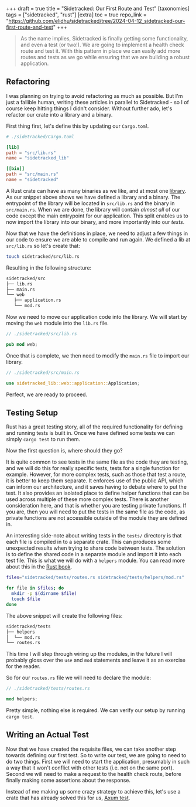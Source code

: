+++
draft = true
title = "Sidetracked: Our First Route and Test"
[taxonomies]
tags = ["sidetracked", "rust"]
[extra]
toc = true
repo_link = "https://github.com/elidhu/sidetracked/tree/2024-04-12_sidetracked-our-first-route-and-test"
+++

> As the name implies, Sidetracked is finally getting some functionality, and even a test (or two!). We are going to implement a health check route and test it. With this pattern in place we can easily add more routes and tests as we go while ensuring that we are building a robust application.<!-- more -->

## Refactoring

I was planning on trying to avoid refactoring as much as possible. But I'm just a fallible human, writing these articles in parallel to Sidetracked - so I of course keep hitting things I didn't consider. Without further ado, let's refactor our crate into a library and a binary.

First thing first, let's define this by updating our `Cargo.toml`.

```toml
# ./sidetracked/Cargo.toml

[lib]
path = "src/lib.rs"
name = "sidetracked_lib"

[[bin]]
path = "src/main.rs"
name = "sidetracked"
```

A Rust crate can have as many binaries as we like, and at most one [library](https://rustc-dev-guide.rust-lang.org/backend/libs-and-metadata.html). As our snippet above shows we have defined a library and a binary. The entrypoint of the library will be located in `src/lib.rs` and the binary in `src/main.rs`. When we are done, the library will contain _almost all_ of our code except the main entrypoint for our application. This split enables us to now import the library into our binary, and more importantly into our _tests_.

Now that we have the definitions in place, we need to adjust a few things in our code to ensure we are able to compile and run again. We defined a lib at `src/lib.rs` so let's create that:

```bash
touch sidetracked/src/lib.rs
```

Resulting in the following structure:

```txt
sidetracked/src
├── lib.rs
├── main.rs
└── web
   ├── application.rs
   └── mod.rs
```

Now we need to move our application code into the library. We will start by moving the `web` module into the `lib.rs` file.

```rust
// ./sidetracked/src/lib.rs

pub mod web;
````

Once that is complete, we then need to modify the `main.rs` file to import our library.

```rust
// ./sidetracked/src/main.rs

use sidetracked_lib::web::application::Application;
```

Perfect, we are ready to proceed.

## Testing Setup

Rust has a great testing story, all of the required functionality for defining and running tests is built in. Once we have defined some tests we can simply `cargo test` to run them.

Now the first question is, where should they go?

It is quite common to see tests in the same file as the code they are testing, and we will do this for really specific tests, tests for a single function for example. However, for more complex tests, such as those that test a route, it is better to keep them separate. It enforces use of the public API, which can inform our architecture, and it saves having to debate where to put the test. It also provides an isolated place to define helper functions that can be used across multiple of these more complex tests. There is another consideration here, and that is whether you are testing private functions. If you are, then you will need to put the tests in the same file as the code, as private functions are not accessible outside of the module they are defined in.

An interesting side-note about writing tests in the `tests/` directory is that each file is compiled in to a separate crate. This can produces some unexpected results when trying to share code between tests. The solution is to define the shared code in a separate module and import it into each test file. This is what we will do with a `helpers` module. You can read more about this in the [Rust book](https://doc.rust-lang.org/book/ch11-03-test-organization.html#submodules-in-integration-tests).

```bash
files="sidetracked/tests/routes.rs sidetracked/tests/helpers/mod.rs"

for file in $files; do
  mkdir -p $(dirname $file)
  touch $file
done
```

The above snippet will create the following files:

```txt
sidetracked/tests
├── helpers
│  └── mod.rs
└── routes.rs
```

This time I will step through wiring up the modules, in the future I will probably gloss over the `use` and `mod` statements and leave it as an exercise for the reader.

So for our `routes.rs` file we will need to declare the module:

```rust
// ./sidetracked/tests/routes.rs

mod helpers;
```

Pretty simple, nothing else is required. We can verify our setup by running `cargo test`.

## Writing an Actual Test

Now that we have created the requisite files, we can take another step towards defining our first test. So to write our test, we are going to need to do two things. First we will need to start the application, presumably in such a way that it won't conflict with other tests (i.e. not on the same port). Second we will need to make a request to the health check route, before finally making some assertions about the response.

Instead of me making up some crazy strategy to achieve this, let's use a crate that has already solved this for us, [Axum test](https://crates.io/crates/axum-test).

